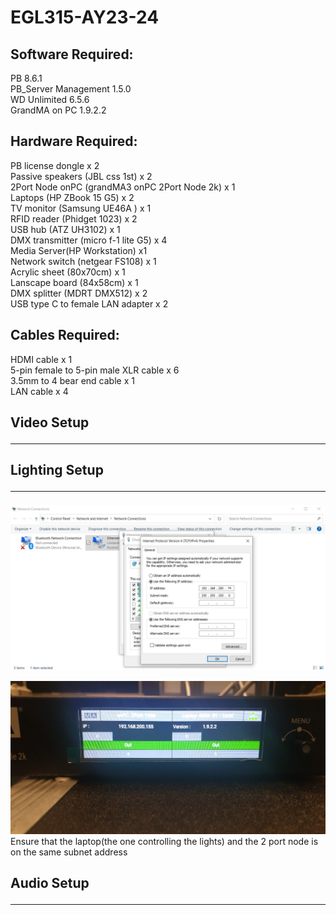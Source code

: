 # EGL315-AY23-24 

## Software Required:
PB 8.6.1<br>
PB_Server Management 1.5.0<br>
WD Unlimited 6.5.6<br>
GrandMA on PC 1.9.2.2<br>

## Hardware Required:
PB license dongle x 2<br>
Passive speakers (JBL css 1st) x 2<br>
2Port Node onPC (grandMA3 onPC 2Port Node 2k) x 1<br>
Laptops (HP ZBook 15 G5) x 2<br>
TV monitor (Samsung UE46A ) x 1<br>
RFID reader (Phidget 1023) x 2<br>
USB hub (ATZ UH3102) x 1<br>
DMX transmitter (micro f-1 lite G5) x 4<br>
Media Server(HP Workstation) x1<br>
Network switch (netgear FS108) x 1<br>
Acrylic sheet (80x70cm) x 1<br>
Lanscape board (84x58cm) x 1<br>
DMX splitter (MDRT DMX512) x 2<br>
USB type C to female LAN adapter x 2<br>

## Cables Required:
HDMI cable x 1<br>
5-pin female to 5-pin male XLR cable x 6<br>
3.5mm to 4 bear end cable x 1<br>
LAN cable x 4<br>

## Video Setup<hr>

## Lighting Setup<hr>

![laptopIP](Assets/LaptopIP.jpg)

![2portNodeIP](Assets/2PortNode_IP.jpg)
Ensure that the laptop(the one controlling the lights) and the 2 port node is on the same subnet address

## Audio Setup<hr>





